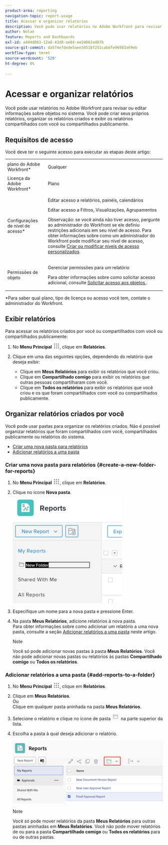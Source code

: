 ```yaml
---
product-area: reporting
navigation-topic: report-usage
title: Acessar e organizar relatórios
description: Você pode usar relatórios no Adobe Workfront para revisar ou editar informações sobre objetos no sistema. Você pode criar seus próprios relatórios, organizar os relatórios criados e exibir os relatórios compartilhados com você ou compartilhados publicamente.
author: Nolan
feature: Reports and Dashboards
exl-id: a444d863-12a8-43d0-ae84-ee24863ad87b
source-git-commit: da574efdede5aee34518f251cabdfe96983a69eb
workflow-type: tm+mt
source-wordcount: '520'
ht-degree: 0%

---
```


# Acessar e organizar relatórios

Você pode usar relatórios no Adobe Workfront para revisar ou editar informações sobre objetos no sistema. Você pode criar seus próprios relatórios, organizar os relatórios criados e exibir os relatórios compartilhados com você ou compartilhados publicamente.

## Requisitos de acesso

Você deve ter o seguinte acesso para executar as etapas deste artigo:

<table style="table-layout:auto"> 
 <col> 
 <col> 
 <tbody> 
  <tr> 
   <td role="rowheader">plano do Adobe Workfront*</td> 
   <td> <p>Qualquer</p> </td> 
  </tr> 
  <tr> 
   <td role="rowheader">Licença da Adobe Workfront*</td> 
   <td> <p>Plano </p> </td> 
  </tr> 
  <tr> 
   <td role="rowheader">Configurações de nível de acesso*</td> 
   <td> <p>Editar acesso a relatórios, painéis, calendários</p> <p>Editar acesso a Filtros, Visualizações, Agrupamentos</p> <p>Observação: se você ainda não tiver acesso, pergunte ao administrador do Workfront se ele definiu restrições adicionais em seu nível de acesso. Para obter informações sobre como um administrador do Workfront pode modificar seu nível de acesso, consulte <a href="../../../administration-and-setup/add-users/configure-and-grant-access/create-modify-access-levels.md" class="MCXref xref">Criar ou modificar níveis de acesso personalizados</a>.</p> </td> 
  </tr> 
  <tr> 
   <td role="rowheader">Permissões de objeto</td> 
   <td> <p>Gerenciar permissões para um relatório</p> <p>Para obter informações sobre como solicitar acesso adicional, consulte <a href="../../../workfront-basics/grant-and-request-access-to-objects/request-access.md" class="MCXref xref">Solicitar acesso aos objetos </a>.</p> </td> 
  </tr> 
 </tbody> 
</table>

&#42;Para saber qual plano, tipo de licença ou acesso você tem, contate o administrador do Workfront.

## Exibir relatórios

Para acessar os relatórios criados por você ou compartilhados com você ou compartilhados publicamente:

1. No **Menu Principal** ![Ícone do Menu Principal](assets/main-menu-icon.png), clique em **Relatórios**.

1. Clique em uma das seguintes opções, dependendo do relatório que deseja exibir:

   * Clique em **Meus Relatórios** para exibir os relatórios que você criou.
   * Clique em **Compartilhado comigo** para exibir os relatórios que outras pessoas compartilharam com você.
   * Clique em **Todos os relatórios** para exibir os relatórios que você criou e os que foram compartilhados com você ou compartilhados publicamente.

## Organizar relatórios criados por você

Você pode usar pastas para organizar os relatórios criados. Não é possível organizar relatórios que foram compartilhados com você, compartilhados publicamente ou relatórios do sistema.

* [Criar uma nova pasta para relatórios](#create-a-new-folder-for-reports)
* [Adicionar relatórios a uma pasta](#add-reports-to-a-folder)

### Criar uma nova pasta para relatórios {#create-a-new-folder-for-reports}

1. No **Menu Principal** ![Ícone do Menu Principal](assets/main-menu-icon.png), clique em **Relatórios**.

1. Clique no ícone **Nova pasta**.\
   ![Ícone de nova pasta](assets/nwe-new-folder-350x346.png)

1. Especifique um nome para a nova pasta e pressione Enter.
1. Na pasta **Meus Relatórios**, adicione relatórios à nova pasta.\
   Para obter informações sobre como adicionar um relatório a uma nova pasta, consulte a seção [Adicionar relatórios a uma pasta](#add-reports-to-a-folder) neste artigo.

   >[!NOTE]
   >
   >Você só pode adicionar novas pastas à pasta **Meus Relatórios**. Você não pode adicionar novas pastas ou relatórios às pastas **Compartilhado comigo** ou **Todos os relatórios**.

### Adicionar relatórios a uma pasta {#add-reports-to-a-folder}

1. No **Menu Principal** ![Ícone do Menu Principal](assets/main-menu-icon.png), clique em **Relatórios**.

1. Clique em **Meus Relatórios**.\
   Ou\
   Clique em qualquer pasta aninhada na pasta **Meus Relatórios**.

1. Selecione o relatório e clique no ícone de pasta ![Ícone de pasta](assets/folder-icon.png) na parte superior da lista.

1. Escolha a pasta à qual deseja adicionar o relatório.

   ![Escolha uma pasta para onde mover o relatório](assets/choose-folder.png)

   >[!NOTE]
   >
   >Você só pode mover relatórios da pasta **Meus Relatórios** para outras pastas aninhadas em **Meus Relatórios**. Você não pode mover relatórios de ou para a pasta **Compartilhado comigo** ou **Todos os relatórios** para ou de outras pastas.



